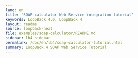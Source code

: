 ```yaml
---
lang: en
title: 'SOAP calculator Web Service integration tutorial'
keywords: LoopBack 4.0, LoopBack 4
layout: readme
source: loopback-next
file: examples/soap-calculator/README.md
sidebar: lb4_sidebar
permalink: /doc/en/lb4/soap-calculator-tutorial.html
summary: LoopBack 4 SOAP Web Service Tutorial
---
```

